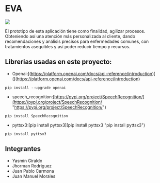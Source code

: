 # EVA





![](https://i.redd.it/f7nzxx4n730b1.png)

El prototipo de esta aplicación tiene como finalidad, agilizar procesos. Obteniendo así una atención más personalizada al cliente, dando recomendaciones y análisis precisos para enfermedades comunes, con tratamientos asequibles y así poder reducir tiempo y recursos.


## **Librerias usadas en este proyecto:**

- Openai:[(https://platform.openai.com/docs/api-reference/introduction)]([(https://platform.openai.com/docs/api-reference/introduction)
```
pip install --upgrade openai
```
- speech_recognition:[https://pypi.org/project/SpeechRecognition/](https://pypi.org/project/SpeechRecognition/ "https://pypi.org/project/SpeechRecognition/")
```
pip install SpeechRecognition
```
- pyttsx3:[pip install pyttsx3](pip install pyttsx3 "pip install pyttsx3")
```
pip install pyttsx3
```
## **Integrantes**
- Yasmín Giraldo
- Jhorman Rodriguez
- Juan Pablo Carmona
- Juan Manuel Morales
